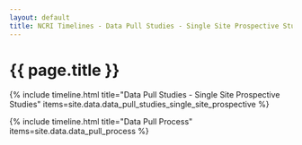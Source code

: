 ```yaml
---
layout: default
title: NCRI Timelines - Data Pull Studies - Single Site Prospective Studies
---
```


<h1>{{ page.title }}</h1>

{% include timeline.html title="Data Pull Studies - Single Site Prospective Studies" items=site.data.data_pull_studies_single_site_prospective %}

{% include timeline.html title="Data Pull Process" items=site.data.data_pull_process %}